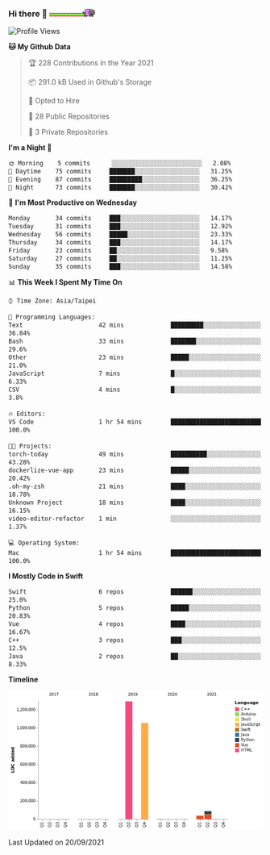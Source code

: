### Hi there 🐧 <img src="docs/assets/nyan-cat.gif" width=20%>

<!--START_SECTION:waka-->
![Profile Views](http://img.shields.io/badge/Profile%20Views-7-blue)

**🐱 My Github Data** 

> 🏆 228 Contributions in the Year 2021
 > 
> 📦 291.0 kB Used in Github's Storage 
 > 
> 💼 Opted to Hire
 > 
> 📜 28 Public Repositories 
 > 
> 🔑 3 Private Repositories  
 > 
**I'm a Night 🦉** 

```text
🌞 Morning    5 commits      ░░░░░░░░░░░░░░░░░░░░░░░░░   2.08% 
🌆 Daytime    75 commits     ███████░░░░░░░░░░░░░░░░░░   31.25% 
🌃 Evening    87 commits     █████████░░░░░░░░░░░░░░░░   36.25% 
🌙 Night      73 commits     ███████░░░░░░░░░░░░░░░░░░   30.42%

```
📅 **I'm Most Productive on Wednesday** 

```text
Monday       34 commits     ███░░░░░░░░░░░░░░░░░░░░░░   14.17% 
Tuesday      31 commits     ███░░░░░░░░░░░░░░░░░░░░░░   12.92% 
Wednesday    56 commits     █████░░░░░░░░░░░░░░░░░░░░   23.33% 
Thursday     34 commits     ███░░░░░░░░░░░░░░░░░░░░░░   14.17% 
Friday       23 commits     ██░░░░░░░░░░░░░░░░░░░░░░░   9.58% 
Saturday     27 commits     ██░░░░░░░░░░░░░░░░░░░░░░░   11.25% 
Sunday       35 commits     ███░░░░░░░░░░░░░░░░░░░░░░   14.58%

```


📊 **This Week I Spent My Time On** 

```text
⌚︎ Time Zone: Asia/Taipei

💬 Programming Languages: 
Text                     42 mins             █████████░░░░░░░░░░░░░░░░   36.84% 
Bash                     33 mins             ███████░░░░░░░░░░░░░░░░░░   29.6% 
Other                    23 mins             █████░░░░░░░░░░░░░░░░░░░░   21.0% 
JavaScript               7 mins              █░░░░░░░░░░░░░░░░░░░░░░░░   6.33% 
CSV                      4 mins              █░░░░░░░░░░░░░░░░░░░░░░░░   3.8%

🔥 Editors: 
VS Code                  1 hr 54 mins        █████████████████████████   100.0%

🐱‍💻 Projects: 
torch-today              49 mins             ██████████░░░░░░░░░░░░░░░   43.28% 
dockerlize-vue-app       23 mins             █████░░░░░░░░░░░░░░░░░░░░   20.42% 
.oh-my-zsh               21 mins             ████░░░░░░░░░░░░░░░░░░░░░   18.78% 
Unknown Project          18 mins             ████░░░░░░░░░░░░░░░░░░░░░   16.15% 
video-editor-refactor    1 min               ░░░░░░░░░░░░░░░░░░░░░░░░░   1.37%

💻 Operating System: 
Mac                      1 hr 54 mins        █████████████████████████   100.0%

```

**I Mostly Code in Swift** 

```text
Swift                    6 repos             ██████░░░░░░░░░░░░░░░░░░░   25.0% 
Python                   5 repos             █████░░░░░░░░░░░░░░░░░░░░   20.83% 
Vue                      4 repos             ████░░░░░░░░░░░░░░░░░░░░░   16.67% 
C++                      3 repos             ███░░░░░░░░░░░░░░░░░░░░░░   12.5% 
Java                     2 repos             ██░░░░░░░░░░░░░░░░░░░░░░░   8.33%

```


**Timeline**

![Chart not found](https://raw.githubusercontent.com/FalconLee1011/FalconLee1011/master/charts/bar_graph.png) 


 Last Updated on 20/09/2021
<!--END_SECTION:waka-->

<!--
**FalconLee1011/FalconLee1011** is a ✨ _special_ ✨ repository because its `README.md` (this file) appears on your GitHub profile.

Here are some ideas to get you started:

- 🔭 I’m currently working on ...
- 🌱 I’m currently learning ...
- 👯 I’m looking to collaborate on ...
- 🤔 I’m looking for help with ...
- 💬 Ask me about ...
- 📫 How to reach me: ...
- 😄 Pronouns: ...
- ⚡ Fun fact: ...
-->
